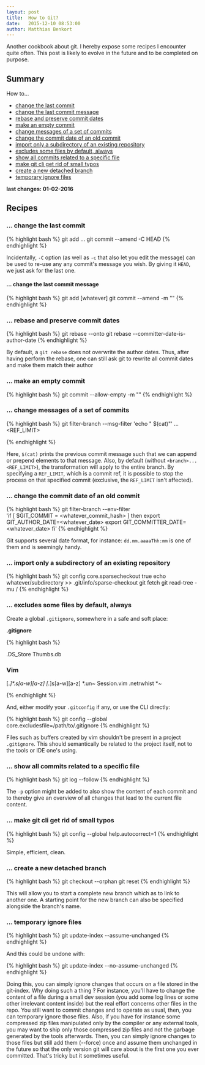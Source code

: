 ```yaml
---
layout: post
title:  How to Git?
date:   2015-12-10 08:53:00
author: Matthias Benkort
---
```


Another cookbook about git. I hereby expose some recipes I encounter quite often. This post is
likely to evolve in the future and to be completed on purpose.

## Summary

How to...

- [change the last commit](#change-the-last-commit)
- [change the last commit message](#change-the-last-commit-message)
- [rebase and preserve commit dates](#rebase-and-preserve-commit-dates)
- [make an empty commit](#make-an-empty-commit)
- [change messages of a set of commits](#change-messages-of-a-set-of-commits)
- [change the commit date of an old commit](#change-the-commit-date-of-an-old-commit)
- [import only a subdirectory of an existing repository](#import-only-a-subdirectory-of-an-existing-repository)
- [excludes some files by default, always](#excludes-some-files-by-default-always)
- [show all commits related to a specific file](#show-all-commits-related-to-a-specific-file)
- [make git cli get rid of small typos](#make-git-cli-get-rid-of-small-typos)
- [create a new detached branch](#create-a-new-detached-branch)
- [temporary ignore files](#temporary-ignore-files)

**last changes: 01-02-2016**


## Recipes

### ... change the last commit

{% highlight bash %}
git add ...
git commit --amend -C HEAD
{% endhighlight %}

Incidentally, `-C` option (as well as `-c` that also let you edit the message) can be used to
re-use any any commit's message you wish. By giving it `HEAD`, we just ask for the last one. 

#### ... change the last commit message

{% highlight bash %}
git add [whatever]
git commit --amend -m "<whatever>"
{% endhighlight %}

### ... rebase and preserve commit dates

{% highlight bash %}
git rebase --onto <newbase> <branch> <upstream>
git rebase --committer-date-is-author-date <newbase>
{% endhighlight %}

By default, a `git rebase` does not overwrite the author dates. Thus, after having perform the
rebase, one can still ask git to rewrite all commit dates and make them match their author

### ... make an empty commit

{% highlight bash %}
git commit --allow-empty -m "<whatever>"
{% endhighlight %}

### ... change messages of a set of commits


{% highlight bash %}
git filter-branch --msg-filter 'echo "<whatever> $(cat)"' <branch>...<REF_LIMIT>

{% endhighlight %}

Here, `$(cat)` prints the previous commit message such that we can append or prepend elements
to that message. Also, by default (without `<branch>...<REF_LIMIT>`), the transformation will
apply to the entire branch. By specifying a `REF_LIMIT`, which is a commit ref, it is possible
to stop the process on that specified commit (exclusive, the `REF_LIMIT` isn't affected).

### ... change the commit date of an old commit


{% highlight bash %}
git filter-branch --env-filter \
'if [ $GIT_COMMIT = <whatever_commit_hash> ]
 then
 export GIT_AUTHOR_DATE=<whatever_date>
 export GIT_COMMITTER_DATE=<whatever_date>
 fi'
{% endhighlight %}

Git supports several date format, for instance: `dd.mm.aaaaThh:mm` is one of them and is
seemingly handy.

### ... import only a subdirectory of an existing repository 


{% highlight bash %}
git config core.sparsecheckout true
echo whatever/subdirectory >> .git/info/sparse-checkout
git fetch <whatever-remote>
git read-tree -mu <whatever-remote>/<whatever-branch>
{% endhighlight %}

### ... excludes some files by default, always

Create a global `.gitignore`, somewhere in a safe and soft place:

**.gitignore**

{% highlight bash %}

.DS_Store
Thumbs.db

### Vim ###
[._]*.s[a-w][a-z]
[._]s[a-w][a-z]
*.un~
Session.vim
.netrwhist
*~

{% endhighlight %}

And, either modify your `.gitconfig` if any, or use the CLI directly:


{% highlight bash %}
git config --global core.excludesfile=/path/to/.gitignore
{% endhighlight %}

Files such as buffers created by vim shouldn't be present in a project `.gitignore`. This
should semantically be related to the project itself, not to the tools or IDE one's using.

### ... show all commits related to a specific file


{% highlight bash %}
git log --follow <whatever-file>
{% endhighlight %}

The `-p` option might be added to also show the content of each commit and to thereby give an
overview of all changes that lead to the current file content.

### ... make git cli get rid of small typos

{% highlight bash %}
git config --global help.autocorrect=1
{% endhighlight %}

Simple, efficient, clean.

### ... create a new detached branch

{% highlight bash %}
git checkout --orphan <whatever-branch>
git reset
{% endhighlight %}

This will allow you to start a complete new branch which as to link to another one. A starting
point for the new branch can also be specified alongside the branch's name. 

### ... temporary ignore files

{% highlight bash %}
git update-index --assume-unchanged <whatever-file>
{% endhighlight %}

And this could be undone with:

{% highlight bash %}
git update-index --no-assume-unchanged <whatever-file>
{% endhighlight %}

Doing this, you can simply ignore changes that occurs on a file stored in the git-index. Why
doing such a thing ? For instance, you'll have to change the content of a file during a small
dev session (you add some log lines or some other irrelevant content inside) but the real
effort concerns other files in the repo. You still want to commit changes and to operate as
usual, then, you can temporary ignore those files. Also, if you have for instance some
compressed zip files manipulated only by the compiler or any external tools, you may want to
ship only those compressed zip files and not the garbage generated by the tools afterwards.
Then, you can simply ignore changes to those files but still add them (--force) once and assume
them unchanged in the future so that the only version git will care about is the first one you
ever committed. That's tricky but it sometimes useful. 
